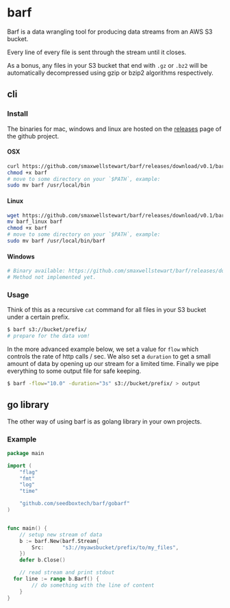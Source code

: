 # barf

Barf is a data wrangling tool for producing data streams from an AWS S3 bucket.

Every line of every file is sent through the stream until it closes.

As a bonus, any files in your S3 bucket that end with `.gz` or `.bz2` will be
automatically decompressed using gzip or bzip2 algorithms respectively.

## cli

### Install

The binaries for mac, windows and linux are hosted on the [releases](https://github.com/smaxwellstewart/barf/releases)
page of the github project.

#### OSX

```sh
curl https://github.com/smaxwellstewart/barf/releases/download/v0.1/barf_osx -o barf
chmod +x barf
# move to some directory on your `$PATH`, example:
sudo mv barf /usr/local/bin
```

#### Linux

```sh
wget https://github.com/smaxwellstewart/barf/releases/download/v0.1/barf_linux
mv barf_linux barf
chmod +x barf
# move to some directory on your `$PATH`, example:
sudo mv barf /usr/local/bin/barf
```

#### Windows

```bash
# Binary available: https://github.com/smaxwellstewart/barf/releases/download/v0.1/barf.exe
# Method not implemented yet.
```

### Usage

Think of this as a recursive `cat` command for all files
in your S3 bucket under a certain prefix.

```sh
$ barf s3://bucket/prefix/
# prepare for the data vom!
```

In the more advanced example below, we set a value for `flow` which controls the
rate of http calls / sec. We also set a `duration` to get a small amount of data
by opening up our stream for a limited time.
Finally we pipe everything to some output file for safe keeping.

```sh
$ barf -flow="10.0" -duration="3s" s3://bucket/prefix/ > output
```


## go library

The other way of using barf is as golang library in your own projects.

### Example

```go
package main

import (
	"flag"
	"fmt"
	"log"
	"time"

	"github.com/seedboxtech/barf/gobarf"
)


func main() {
	// setup new stream of data
	b := barf.New(barf.Stream{
		Src:      "s3://myawsbucket/prefix/to/my_files",
	})
	defer b.Close()

	// read stream and print stdout
  for line := range b.Barf() {
		// do something with the line of content
	}
}
```
